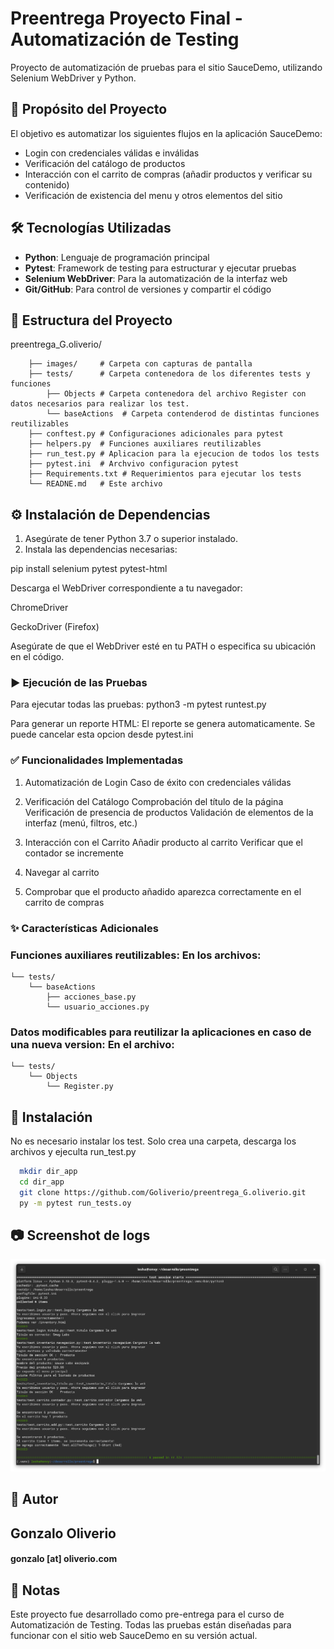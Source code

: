 
# Preentrega Proyecto Final - Automatización de Testing

Proyecto de automatización de pruebas para el sitio SauceDemo, utilizando Selenium WebDriver y Python.






## 🎯 Propósito del Proyecto

El objetivo es automatizar los siguientes flujos en la aplicación SauceDemo:

- Login con credenciales válidas e inválidas
- Verificación del catálogo de productos
- Interacción con el carrito de compras (añadir productos y verificar su contenido)
- Verificación de existencia del menu y otros elementos del sitio

## 🛠️ Tecnologías Utilizadas

- **Python**: Lenguaje de programación principal
- **Pytest**: Framework de testing para estructurar y ejecutar pruebas
- **Selenium WebDriver**: Para la automatización de la interfaz web
- **Git/GitHub**: Para control de versiones y compartir el código

## 📁 Estructura del Proyecto

preentrega_G.oliverio/

        ├── images/     # Carpeta con capturas de pantalla
        ├── tests/      # Carpeta contenedora de los diferentes tests y funciones
            ├── Objects # Carpeta contenedora del archivo Register con datos necesarios para realizar los test.
            └── baseActions  # Carpeta contenderod de distintas funciones reutilizables      
        ├── conftest.py # Configuraciones adicionales para pytest 
        ├── helpers.py  # Funciones auxiliares reutilizables
        ├── run_test.py # Aplicacion para la ejecucion de todos los tests
        ├── pytest.ini  # Archvivo configuracion pytest
        ├── Requirements.txt # Requerimientos para ejecutar los tests
        └── READNE.md   # Este archivo

## ⚙️ Instalación de Dependencias

1. Asegúrate de tener Python 3.7 o superior instalado.
2. Instala las dependencias necesarias:

pip install selenium pytest pytest-html

Descarga el WebDriver correspondiente a tu navegador:

ChromeDriver

GeckoDriver (Firefox)

Asegúrate de que el WebDriver esté en tu PATH o especifica su ubicación en el código.

### ▶️ Ejecución de las Pruebas
Para ejecutar todas las pruebas:
python3 -m pytest runtest.py

Para generar un reporte HTML:
El reporte se genera automaticamente. Se puede cancelar esta opcion desde pytest.ini

### ✅ Funcionalidades Implementadas

1. Automatización de Login
   Caso de éxito con credenciales válidas

2. Verificación del Catálogo
   Comprobación del título de la página
   Verificación de presencia de productos
   Validación de elementos de la interfaz (menú, filtros, etc.)

3. Interacción con el Carrito
   Añadir producto al carrito
   Verificar que el contador se incremente

4. Navegar al carrito

5. Comprobar que el producto añadido aparezca correctamente en el carrito de compras

### ✨ Características Adicionales

### Funciones auxiliares reutilizables: En los archivos:

    └── tests/      
        └── baseActions
            ├── acciones_base.py
            └── usuario_acciones.py


### Datos modificables para reutilizar la aplicaciones en caso de una nueva version: En el archivo:

    └── tests/      
        └── Objects
            └── Register.py




## 💾 Instalación

No es necesario instalar los test. Solo crea una carpeta, descarga los archivos y ejeculta run_test.py

```bash
  mkdir dir_app
  cd dir_app
  git clone https://github.com/Goliverio/preentrega_G.oliverio.git
  py -m pytest run_tests.oy
```

## 📷 Screenshot de logs
 ![Texto alternativo](images/Capura-runtest.png)

## 👤 Autor
## Gonzalo Oliverio
#### gonzalo [at] oliverio.com


## 📝 Notas
Este proyecto fue desarrollado como pre-entrega para el curso de Automatización de Testing.
Todas las pruebas están diseñadas para funcionar con el sitio web SauceDemo en su versión actual.


    